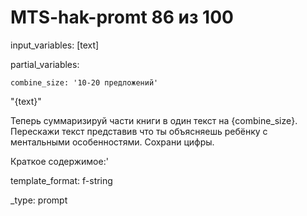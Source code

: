 # MTS-hak-promt 86 из 100

input_variables: [text]

partial_variables:

    combine_size: '10-20 предложений'

"{text}"

Теперь суммаризируй части книги в один текст на {combine_size}. Перескажи текст представив что ты объясняешь ребёнку с ментальными особенностями. Сохрани цифры.

Краткое содержимое:'

template_format: f-string

_type: prompt
